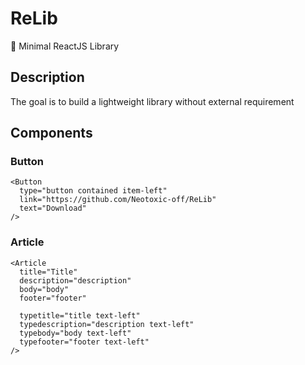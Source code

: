 # ReLib
🦜 Minimal ReactJS Library

## Description
The goal is to build a lightweight library without external requirement

## Components

### Button
```JS
<Button
  type="button contained item-left"
  link="https://github.com/Neotoxic-off/ReLib"
  text="Download"
/>
```

### Article
```JS
<Article
  title="Title"
  description="description"
  body="body"
  footer="footer"

  typetitle="title text-left"
  typedescription="description text-left"
  typebody="body text-left"
  typefooter="footer text-left"
/>
```
